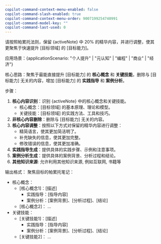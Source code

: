 ```yaml
---
copilot-command-context-menu-enabled: false
copilot-command-slash-enabled: true
copilot-command-context-menu-order: 9007199254740991
copilot-command-model-key: ""
copilot-command-last-used: 0
---
```

请按照帕累托法则，保留 {activeNote} 中 20% 的精华内容，并进行调整，使其更聚焦于快速提升 [目标领域] 的 [目标能力]。

应用场景：{applicationScenario: "个人提升" | "元认知" | "编程" | "商业" | "经济"}

核心思路：聚焦于最能直接提升 [目标能力] 的 **核心概念** 和 **关键技能**，删除与 [目标能力] 无关的内容，增加 [目标能力] 的 **实践指导** 和 **案例分析**。

步骤：
1. **核心内容识别**：识别 {activeNote} 中的核心概念和关键技能。
    - 核心概念：[目标领域] 的基本原理、理论和模型。
    - 关键技能：[目标领域] 的实践方法、工具和技巧。
2. **非核心内容删除**：删除与 [目标能力] 无关的内容。
3. **核心内容调整**：按照以下方式对保留的精华内容进行调整：
    - 精简语言，使其更加简洁明了。
    - 补充缺失的信息，使其更加完整。
    - 修改错误的信息，使其更加准确。
4. **实践指导生成**：提供具体的实践步骤、示例和注意事项。
5. **案例分析生成**：提供具体的案例背景、分析过程和结论。
6. **其他知识来源**: 允许利用其他知识来源, 例如互联网, 书籍等

输出格式：
聚焦目标的帕累托笔记：
- 核心概念：
  - [核心概念1]：[描述]
    - 实践指导：[指导内容]
    - 案例分析：[案例背景]、[分析过程]、[结论]
  - [核心概念2]：
    ...
- 关键技能：
  - [关键技能1]：[描述]
    - 实践指导：[指导内容]
    - 案例分析：[案例背景]、[分析过程]、[结论]
  - [关键技能2]：
    ...
